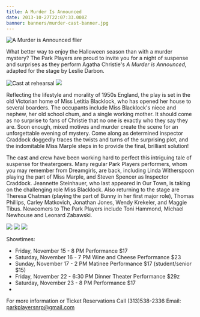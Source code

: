 ```yaml
---
title: A Murder Is Announced
date: 2013-10-27T22:07:33.000Z
banner: banners/murder-cast-banner.jpg
---
```

<!--Add details about the show below.-->

![A Murder is Announced flier](/images/murder-flier.jpg)

What better way to enjoy the Halloween season than with a murder mystery? The Park Players are proud to invite you for a night of suspense and surprises as they perform Agatha Christie's _A Murder is Announced_, adapted for the stage by Leslie Darbon.

![Cast at rehearsal](/images/murder-show-1.jpg)
![](/images/murder-show-2.jpg)

Reflecting the lifestyle and morality of 1950s England, the play is set in the old Victorian home of Miss Letitia Blacklock, who has opened her house to several boarders. The occupants include Miss Blacklock's niece and nephew, her old school chum, and a single working mother. It should come as no surprise to fans of Christie that no one is exactly who they say they are. Soon enough, mixed motives and murder create the scene for an unforgettable evening of mystery. Come along as determined inspector Craddock doggedly traces the twists and turns of the surprising plot, and the indomitable Miss Marple steps in to provide the final, brilliant solution!

The cast and crew have been working hard to perfect this intriguing tale of suspense for theatergoers. Many regular Park Players performers, whom you may remember from Dreamgirls, are back, including Linda Witherspoon playing the part of Miss Marple, and Steven Spencer as Inspector Craddock. Jeannette Steinhauer, who last appeared in Our Town, is taking on the challenging role Miss Blacklock. Also returning to the stage are Theresa Chatman (playing the part of Bunny in her first major role), Thomas Phillips, Carley Matkovich, Jonathan Jones, Wendy Krekeler, and Maggie Tibus. Newcomers to The Park Players include Toni Hammond, Michael Newhouse and Leonard Zabawski.

![](/images/murder-show-3.jpg) ![](/images/murder-show-4.jpg) ![](/images/murder-show-6.jpg)

Showtimes:

* Friday, November 15 - 8 PM Performance $17
* Saturday, November 16 - 7 PM Wine and Cheese Performance $23
* Sunday, November 17 - 2 PM Matinee Performance $17 (student/senior $15)
* Friday, November 22 - 6:30 PM Dinner Theater Performance $29z
* Saturday, November 23 - 8 PM Performance $17
* 

For more information or Ticket Reservations Call (313)538-2336 Email: parkplayersnrp@gmail.com
